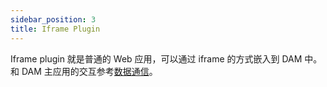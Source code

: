 ```yaml
---
sidebar_position: 3
title: Iframe Plugin
---
```


Iframe plugin 就是普通的 Web 应用，可以通过 iframe 的方式嵌入到 DAM 中。和 DAM 主应用的交互参考[数据通信](../misc/communication)。
